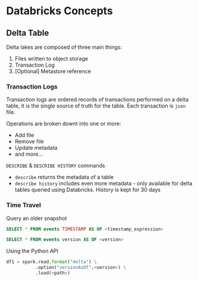 # Databricks Concepts

## Delta Table
Delta lakes are composed of three main things:

1. Files written to object storage
2. Transaction Log
3. [Optional] Metastore reference

### Transaction Logs
Transaction logs are ordered records of transactions performed on a delta table, it is the single source of truth for the table. Each transaction is `json` file.

Operations are broken downt into one or more:
* Add file
* Remove file
* Update metadata
* and more...

`DESCRIBE` & `DESCRIBE HISTORY` commands
* `describe` returns the metadata of a table
* `describe history` includes even more metadata - only available for delta tables queried using Databricks. History is kept for 30 days

### Time Travel
Query an older snapshot
```sql
SELECT * FROM events TIMESTAMP AS OF <timestamp_expression>

SELECT * FROM events version AS OF <version>
```
Using the Python API
```python
df1 = spark.read.format("delta") \
           .option("versionAsOf",<version>) \
           .load(<path>)
```